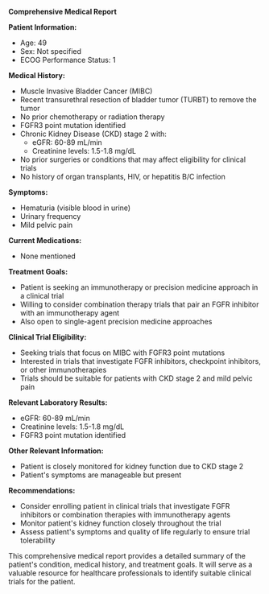 **Comprehensive Medical Report**

**Patient Information:**

* Age: 49
* Sex: Not specified
* ECOG Performance Status: 1

**Medical History:**

* Muscle Invasive Bladder Cancer (MIBC)
* Recent transurethral resection of bladder tumor (TURBT) to remove the tumor
* No prior chemotherapy or radiation therapy
* FGFR3 point mutation identified
* Chronic Kidney Disease (CKD) stage 2 with:
	+ eGFR: 60-89 mL/min
	+ Creatinine levels: 1.5-1.8 mg/dL
* No prior surgeries or conditions that may affect eligibility for clinical trials
* No history of organ transplants, HIV, or hepatitis B/C infection

**Symptoms:**

* Hematuria (visible blood in urine)
* Urinary frequency
* Mild pelvic pain

**Current Medications:**

* None mentioned

**Treatment Goals:**

* Patient is seeking an immunotherapy or precision medicine approach in a clinical trial
* Willing to consider combination therapy trials that pair an FGFR inhibitor with an immunotherapy agent
* Also open to single-agent precision medicine approaches

**Clinical Trial Eligibility:**

* Seeking trials that focus on MIBC with FGFR3 point mutations
* Interested in trials that investigate FGFR inhibitors, checkpoint inhibitors, or other immunotherapies
* Trials should be suitable for patients with CKD stage 2 and mild pelvic pain

**Relevant Laboratory Results:**

* eGFR: 60-89 mL/min
* Creatinine levels: 1.5-1.8 mg/dL
* FGFR3 point mutation identified

**Other Relevant Information:**

* Patient is closely monitored for kidney function due to CKD stage 2
* Patient's symptoms are manageable but present

**Recommendations:**

* Consider enrolling patient in clinical trials that investigate FGFR inhibitors or combination therapies with immunotherapy agents
* Monitor patient's kidney function closely throughout the trial
* Assess patient's symptoms and quality of life regularly to ensure trial tolerability

This comprehensive medical report provides a detailed summary of the patient's condition, medical history, and treatment goals. It will serve as a valuable resource for healthcare professionals to identify suitable clinical trials for the patient.